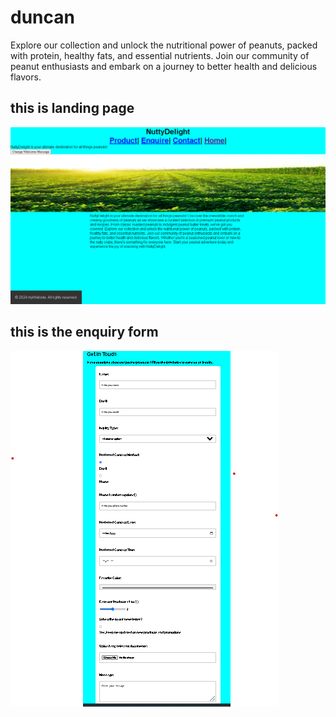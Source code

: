 # duncan

Explore our collection and unlock the nutritional power of peanuts, packed with protein, healthy fats, and essential nutrients. Join our community of peanut enthusiasts and embark on a journey to better health and delicious flavors.  


## this is landing page
!["landing page"](./homepage.png)

## this is the enquiry form
!["the enquiry page"](./form.png)
